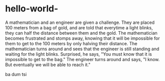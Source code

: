 # hello-world-
A mathematician and an engineer are given a challenge. They 
are placed 100 meters from a bag of gold, and are told that everytime 
a light blinks, they can half the distance between them
and the gold. The mathematician becomes frustrated and stomps 
away, knowing that it will be impossible for them to get to the 
100 meters by only halving their distance. 
The mathematician turns around and sees that the engineer is 
still standing and waiting for the light blinks. Surprised, he says,
"You must know that it is impossible to get to the bag." The engineer 
turns around and says, "I know. But eventually we will be able
to reach it." 

 ba dum tsi 
